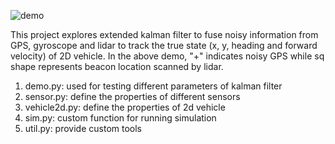 ![demo](https://github.com/ryanyu512/robot_data_fusion/assets/19774686/09c50440-0cb3-40f3-a320-d8c44a662a58)

This project explores extended kalman filter to fuse noisy information from GPS, gyroscope and lidar to track the true state (x, y, heading and forward velocity) of 2D vehicle. In the above demo, "+" indicates noisy GPS while sq shape represents beacon location scanned by lidar. 

1. demo.py: used for testing different parameters of kalman filter
2. sensor.py: define the properties of different sensors
3. vehicle2d.py: define the properties of 2d vehicle
4. sim.py: custom function for running simulation
5. util.py: provide custom tools
